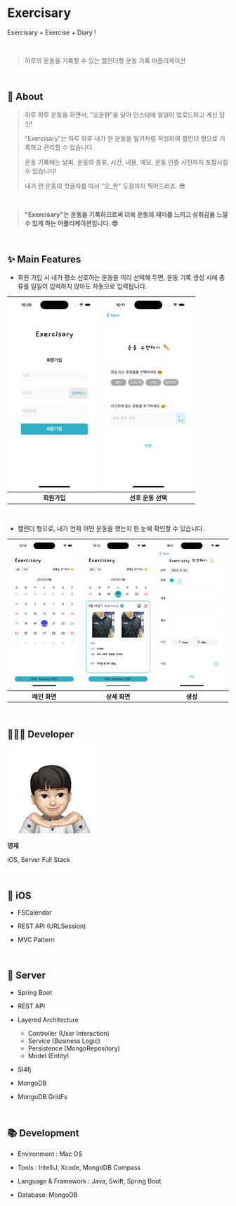 # Exercisary
Exercisary = Exercise + Diary !

<br />

> 하루의 운동을 기록할 수 있는 캘린더형 운동 기록 어플리케이션 

<br />


## 💭 About

> 하루 하루 운동을 하면서, "오운완"을 달아 인스타에 일일이 업로드하고 계신 당신!
> 
> "Exercisary"는 하루 하루 내가 한 운동을 일기처럼 작성하여 캘린더 형으로 기록하고 관리할 수 있습니다.
>
> 운동 기록에는 날짜, 운동의 종류, 시간, 내용, 메모, 운동 인증 사진까지 포함시킬 수 있습니다!
>
> 내가 한 운동의 첫글자를 따서 "오_완" 도장까지 찍어드리죠. 😎

<br>

> **"Exercisary"는 운동을 기록하므로써 더욱 운동의 재미를 느끼고 성취감을 느낄 수 있게 하는 어플리케이션입니다. 😎**

<br />


## ✨ Main Features

- 회원 가입 시 내가 평소 선호하는 운동을 미리 선택해 두면, 운동 기록 생성 시에 종류를 일일이 입력하지 않아도 자동으로 입력됩니다.

<div align="center">
      
|<img src="https://github.com/geniusYoo/Exercisary/blob/main/Documents/signup.png" width=200>|<img src="https://github.com/geniusYoo/Exercisary/blob/main/Documents/modify.png" width=200>|
|:--:|:--:|
|**회원가입**|**선호 운동 선택**|

</div>

<br>

- 캘린더 형으로, 내가 언제 어떤 운동을 했는지 한 눈에 확인할 수 있습니다.
  
<div align="center">
  
|<img src="https://github.com/geniusYoo/Exercisary/blob/main/Documents/main.png" width=200>|<img src="https://github.com/geniusYoo/Exercisary/blob/main/Documents/detail.png" width=200>|<img src="https://github.com/geniusYoo/Exercisary/blob/main/Documents/write.png" width=200>
|:--:|:--:|:--:|
|**메인 화면**|**상세 화면**|**생성**|
  
</div>


<br />

## 🧑🏻‍💻 Developer

<img src="https://github.com/HanIpBoy/Documents/blob/master/%EC%9D%B4%EB%AA%A8%EC%A7%80/%EC%9C%A0%EC%98%81%EC%9E%AC%20%EC%9D%B4%EB%AA%A8%EC%A7%80.png" width=200> 

**영재**

iOS, Server Full Stack


<br>

## 🍎 iOS
- FSCalendar
  
- REST API (URLSession)
- MVC Pattern

<br />

## 🍃 Server
- Spring Boot
  
- REST API
- Layered Architecture
    - Controller (User Interaction)
    - Service (Business Logic)
    - Persistence (MongoRepository)
    - Model (Entity)
- Sl4fj
- MongoDB
- MongoDB GridFs

<br />

## 📚 Development 
- Environment : Mac OS
  
- Tools : IntelliJ, Xcode, MongoDB Compass
- Language & Framework : Java, Swift, Spring Boot
- Database: MongoDB

